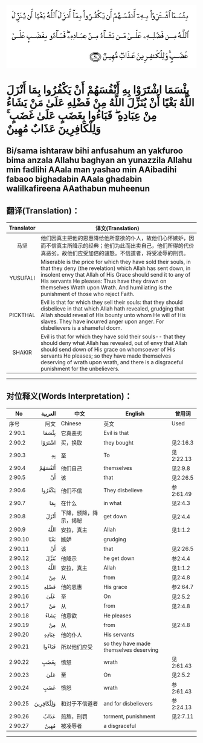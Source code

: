 ![002:090](images/002_090.gif)

#  بِئْسَمَا اشْتَرَوْا بِهِ أَنْفُسَهُمْ أَنْ يَكْفُرُوا بِمَا أَنْزَلَ اللَّهُ بَغْيًا أَنْ يُنَزِّلَ اللَّهُ مِنْ فَضْلِهِ عَلَىٰ مَنْ يَشَاءُ مِنْ عِبَادِهِ ۖ فَبَاءُوا بِغَضَبٍ عَلَىٰ غَضَبٍ ۚ وَلِلْكَافِرِينَ عَذَابٌ مُهِينٌ 

## Bi/sama ishtaraw bihi anfusahum an yakfuroo bima anzala Allahu baghyan an yunazzila Allahu min fadlihi AAala man yashao min AAibadihi fabaoo bighadabin AAala ghadabin walilkafireena AAathabun muheenun

## 翻译(Translation)：

| Translator | 译文(Translation)                                            |
|:----------:| ------------------------------------------------------------ |
| 马坚       | 他们因真主把他的恩惠降给他所意欲的仆人，故他们心怀嫉妒，因而不信真主所降示的经典；他们为此而出卖自己，他们所得的代价真恶劣。故他们应受加倍的谴怒。不信道者，将受凌辱的刑罚。 |
| YUSUFALI   | Miserable is the price for which they have sold their souls, in that they deny (the revelation) which Allah has sent down, in insolent envy that Allah of His Grace should send it to any of His servants He pleases: Thus have they drawn on themselves Wrath upon Wrath. And humiliating is the punishment of those who reject Faith. |
| PICKTHAL   | Evil is that for which they sell their souls: that they should disbelieve in that which Allah hath revealed, grudging that Allah should reveal of His bounty unto whom He will of His slaves. They have incurred anger upon anger. For disbelievers is a shameful doom. |
| SHAKIR     | Evil is that for which they have sold their souls-- that they should deny what Allah has revealed, out of envy that Allah should send down of His grace on whomsoever of His servants He pleases; so they have made themselves deserving of wrath upon wrath, and there is a disgraceful punishment for the unbelievers. |

---

## 对位释义(Words Interpretation)：

| No      |   العربية | 中文                   | English                                | 曾用词    |
| ------- | --------: | ---------------------- | -------------------------------------- | --------- |
| 序号    |      阿文 | Chinese                | 英文                                   | Used      |
| 2:90.1  |     بِئْسَمَا | 它真恶劣               | Evil is that                           |           |
| 2:90.2  |    اشْتَرَوْا | 买，换取               | they bought                            | 见2:16.3  |
| 2:90.3  |        بِهِ | 至                     | To                                     | 见2:22.13 |
| 2:90.4  |    أَنْفُسَهُمْ | 他们自己               | themselves                             | 见2:9.8   |
| 2:90.5  |        أَنْ | 该                     | that                                   | 见2:26.5  |
| 2:90.6  |    يَكْفُرُوا | 他们不信               | They disbelieve                        | 参2:61.49 |
| 2:90.7  |       بِمَا | 在什么                 | in what                                | 见2:4.3   |
| 2:90.8  |      أَنْزَلَ | 下降，颁降，降示，揭秘 | get down                               | 见2:4.4   |
| 2:90.9  |      اللَّهُ | 安拉，真主             | Allah                                  | 见1:1.2   |
| 2:90.10 |      بَغْيًا | 嫉妒                   | grudging                               |           |
| 2:90.11 |        أَنْ | 该                     | that                                   | 见2:26.5  |
| 2:90.12 |      يُنَزِّلَ | 他降示                 | he get down                            | 参2:4.4   |
| 2:90.13 |      اللَّهُ | 安拉，真主             | Allah                                  | 见1:1.2   |
| 2:90.14 |        مِنْ | 从                     | from                                   | 见2:4.8   |
| 2:90.15 |      فَضْلِهِ | 他的恩惠               | His grace                              | 参2:64.7  |
| 2:90.16 |       عَلَىٰ | 至                     | On                                     | 见2:5.2   |
| 2:90.17 |        مَنْ | 从                     | from                                   | 见2:4.8   |
| 2:90.18 |      يَشَاءُ | 他意欲                 | He pleases                             |           |
| 2:90.19 |        مِنْ | 从                     | from                                   | 见2:4.8   |
| 2:90.20 |     عِبَادِهِ | 他的仆人               | His servants                           |           |
| 2:90.21 |    فَبَاءُوا | 所以他们应受           | so they have made themselves deserving |           |
| 2:90.22 |      بِغَضَبٍ | 愤怒                   | wrath                                  | 见2:61.43 |
| 2:90.23 |       عَلَىٰ | 至                     | On                                     | 见2:5.2   |
| 2:90.24 |       غَضَبٍ | 愤怒                   | wrath                                  | 参2:61.43 |
| 2:90.25 | وَلِلْكَافِرِينَ | 和对于不信道者         | and for disbelievers                   | 参2:24.13 |
| 2:90.26 |      عَذَابٌ | 煎熬，刑罚             | torment, punishment                    | 见2:7.11  |
| 2:90.27 |      مُهِينٌ | 被凌辱者               | a disgraceful                          |           |

---
